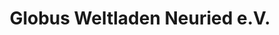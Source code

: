 ---
title: "Globus Weltladen Neuried e.V."
url: /neuried/globus-weltladen-neuried-e-v/
shop: Allgemein
---